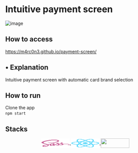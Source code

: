 # Intuitive payment screen
![image](https://user-images.githubusercontent.com/41484946/199066478-c52e6999-f704-4578-8be9-41bd89b6650d.png)
## How to access
 https://m4rc0n3.github.io/payment-screen/
## • Explanation
Intuitive payment screen with automatic card brand selection
## How to run
  Clone the app </br>
  `npm start`

## Stacks
<p align="center">
  <a align="center" href="https://github.com/M4RC0N3">
    <img align="center" style="max-width:100%;" src= "https://raw.githubusercontent.com/devicons/devicon/master/icons/sass/sass-original.svg" width="90" height="30" alt ="SASS"></img>
    <img align="center" style="max-width:100%;" src= "https://raw.githubusercontent.com/devicons/devicon/master/icons/react/react-original.svg" width="90" height="30" alt ="React"></img>
  <img  align="center" style="max-width:100%;" src="https://cdn.jsdelivr.net/gh/devicons/devicon/icons/typescript/typescript-original.svg"  width="90" height="30" />

  </a>
</p>